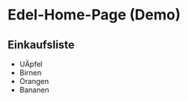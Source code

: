 Edel-Home-Page (Demo)
=====================
Einkaufsliste
-------------

*   UÄpfel
*   Birnen
*   Orangen
*   Bananen
